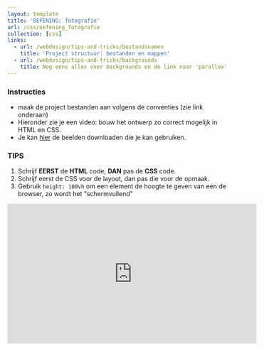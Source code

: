 ```yaml
---
layout: template
title: 'OEFENING: fotografie'
url: /css/oefening_fotografie
collection: [css]
links:
  - url: /webdesign/tips-and-tricks/bestandsnamen
    title: 'Project structuur: bestanden en mappen'  
  - url: /webdesign/tips-and-tricks/backgrounds
    title: Nog eens alles over backgrounds en de link naar 'parallax'
---
```

<div class="highlight">
    <h3>Instructies</h3>
    <ul>
        <li>maak de project bestanden aan volgens de conventies (zie link onderaan)</li>
        <li>Hieronder zie je een video: bouw het ontwerp zo correct mogelijk in HTML en CSS.</li>
        <li>Je kan <a href="{{ '/oefeningen/assets_fotografie.zip' | relative_url}}">hier</a> de beelden downloaden die je kan gebruiken.</li>
    </ul>
</div>

<div class="highlight">
    <h3>TIPS</h3>
    <ol>
        <li>Schrijf <strong>EERST</strong> de <strong>HTML</strong> code, <strong>DAN</strong> pas de <strong>CSS</strong> code.</li>
        <li>Schrijf eerst de CSS voor de layout, dan pas die voor de opmaak.</li>
        <li>Gebruik <code>height: 100vh</code> om een element de hoogte te geven van een de browser, zo wordt het "schermvullend"</li>
    </ol>        
</div>

<div class="video-container">
    <iframe width="560" height="315" src="https://www.youtube.com/embed/I1uBZNuYzIE" title="YouTube video player" frameborder="0" allow="accelerometer; autoplay; clipboard-write; encrypted-media; gyroscope; picture-in-picture" allowfullscreen></iframe>
</div> 

